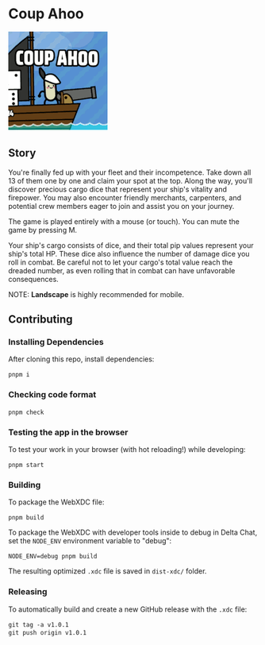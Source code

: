 # Coup Ahoo

<img src="./public/icon.png" alt="Game icon"/>

## Story

You're finally fed up with your fleet and their incompetence. Take down all 13 of them one by one and claim your spot at the top. Along the way, you'll discover precious cargo dice that represent your ship's vitality and firepower. You may also encounter friendly merchants, carpenters, and potential crew members eager to join and assist you on your journey.

The game is played entirely with a mouse (or touch). You can mute the game by pressing M.

Your ship's cargo consists of dice, and their total pip values represent your ship's total HP. These dice also influence the number of damage dice you roll in combat. Be careful not to let your cargo's total value reach the dreaded number, as even rolling that in combat can have unfavorable consequences.

NOTE: **Landscape** is highly recommended for mobile.

## Contributing

### Installing Dependencies

After cloning this repo, install dependencies:

```
pnpm i
```

### Checking code format

```
pnpm check
```

### Testing the app in the browser

To test your work in your browser (with hot reloading!) while developing:

```
pnpm start
```

### Building

To package the WebXDC file:

```
pnpm build
```

To package the WebXDC with developer tools inside to debug in Delta Chat, set the `NODE_ENV`
environment variable to "debug":

```
NODE_ENV=debug pnpm build
```

The resulting optimized `.xdc` file is saved in `dist-xdc/` folder.

### Releasing

To automatically build and create a new GitHub release with the `.xdc` file:

```
git tag -a v1.0.1
git push origin v1.0.1
```
